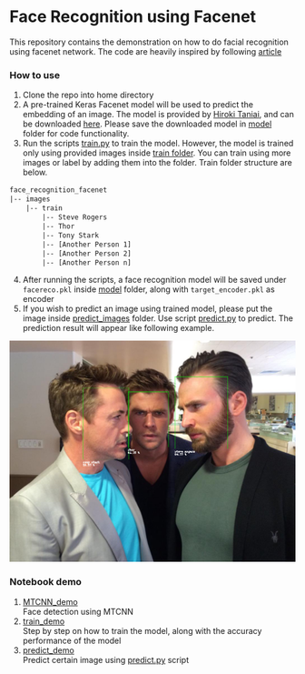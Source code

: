 # Face Recognition using Facenet

This repository contains the demonstration on how to do facial recognition using facenet network. The code are heavily inspired by following [article](https://machinelearningmastery.com/how-to-develop-a-face-recognition-system-using-facenet-in-keras-and-an-svm-classifier/)

### **How to use**
1. Clone the repo into home directory
2. A pre-trained Keras Facenet model will be used to predict the embedding of an image. The model is provided by [Hiroki Taniai](https://github.com/nyoki-mtl/keras-facenet), and can be downloaded [here](https://drive.google.com/drive/folders/12aMYASGCKvDdkygSv1yQq8ns03AStDO_). Please save the downloaded model in [model](model) folder for code functionality.
3. Run the scripts [train.py](scripts/train.py) to train the model. However, the model is trained only using provided images inside [train folder](images/train). You can train using more images or label by adding them into the folder. Train folder structure are below.

```
face_recognition_facenet
|-- images
    |-- train
        |-- Steve Rogers
        |-- Thor
        |-- Tony Stark
        |-- [Another Person 1]
        |-- [Another Person 2]
        |-- [Another Person n]
```
4. After running the scripts, a face recognition model will be saved under `facereco.pkl` inside [model](model) folder, along with `target_encoder.pkl` as encoder
5. If you wish to predict an image using trained model, please put the image inside [predict_images](images/predict_images) folder. Use script [predict.py](scripts/predict.py) to predict. The prediction result will appear like following example.

![recognized the face!](images/result_example_2.png)

### **Notebook demo**
1. [MTCNN_demo](notebook_demo/MTCNN_demo.ipynb) </br>
Face detection using MTCNN
2. [train_demo](notebook_demo/train_demo.ipynb) </br>
Step by step on how to train the model, along with the accuracy performance of the model
3. [predict_demo](notebook_demo/predict_demo.ipynb) </br>
Predict certain image using [predict.py](scripts/predict.py) script
